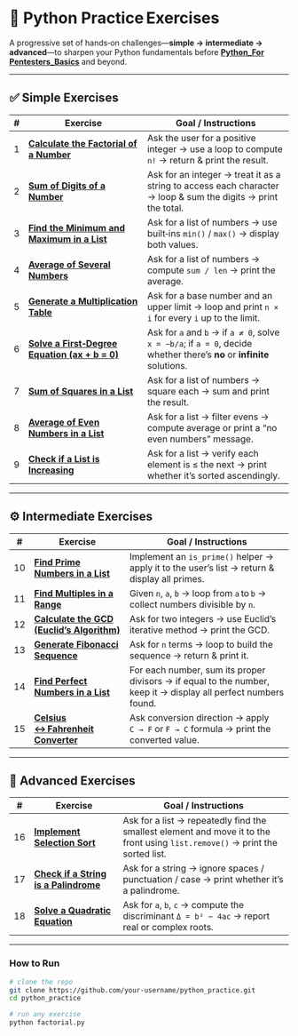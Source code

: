 # 🧠 Python Practice Exercises

A progressive set of hands‑on challenges—**simple → intermediate → advanced**—to sharpen your Python fundamentals before **[Python_For Pentesters_Basics](https://github.com/DairHX/Python_For_Pentesters_Basics)** and beyond.

---

## ✅ Simple Exercises

| # | Exercise | Goal / Instructions |
|---|----------|---------------------|
| 1 | **[Calculate the Factorial of a Number](./factorial.py)** | Ask the user for a positive integer → use a loop to compute `n!` → return & print the result. |
| 2 | **[Sum of Digits of a Number](./sum_of_digits.py)** | Ask for an integer → treat it as a string to access each character → loop & sum the digits → print the total. |
| 3 | **[Find the Minimum and Maximum in a List](./min_max.py)** | Ask for a list of numbers → use built‑ins `min()` / `max()` → display both values. |
| 4 | **[Average of Several Numbers](./average.py)** | Ask for a list of numbers → compute `sum / len` → print the average. |
| 5 | **[Generate a Multiplication Table](./multiplication_table.py)** | Ask for a base number and an upper limit → loop and print `n × i` for every `i` up to the limit. |
| 6 | **[Solve a First‑Degree Equation (ax + b = 0)](./linear_equation.py)** | Ask for `a` and `b` → if `a ≠ 0`, solve `x = −b/a`; if `a = 0`, decide whether there’s **no** or **infinite** solutions. |
| 7 | **[Sum of Squares in a List](./sum_of_squares.py)** | Ask for a list of numbers → square each → sum and print the result. |
| 8 | **[Average of Even Numbers in a List](./average_even.py)** | Ask for a list → filter evens → compute average or print a “no even numbers” message. |
| 9 | **[Check if a List is Increasing](./is_increasing.py)** | Ask for a list → verify each element is ≤ the next → print whether it’s sorted ascendingly. |

---

## ⚙️ Intermediate Exercises

| # | Exercise | Goal / Instructions |
|---|----------|---------------------|
| 10 | **[Find Prime Numbers in a List](./find_primes.py)** | Implement an `is_prime()` helper → apply it to the user’s list → return & display all primes. |
| 11 | **[Find Multiples in a Range](./find_multiples.py)** | Given `n`, `a`, `b` → loop from `a` to `b` → collect numbers divisible by `n`. |
| 12 | **[Calculate the GCD (Euclid’s Algorithm)](./gcd.py)** | Ask for two integers → use Euclid’s iterative method → print the GCD. |
| 13 | **[Generate Fibonacci Sequence](./fibonacci.py)** | Ask for `n` terms → loop to build the sequence → return & print it. |
| 14 | **[Find Perfect Numbers in a List](./perfect_numbers.py)** | For each number, sum its proper divisors → if equal to the number, keep it → display all perfect numbers found. |
| 15 | **[Celsius ↔ Fahrenheit Converter](./temp_converter.py)** | Ask conversion direction → apply `C → F` or `F → C` formula → print the converted value. |

---

## 🔬 Advanced Exercises

| # | Exercise | Goal / Instructions |
|---|----------|---------------------|
| 16 | **[Implement Selection Sort](./selection_sort.py)** | Ask for a list → repeatedly find the smallest element and move it to the front using `list.remove()` → print the sorted list. |
| 17 | **[Check if a String is a Palindrome](./palindrome.py)** | Ask for a string → ignore spaces / punctuation / case → print whether it’s a palindrome. |
| 18 | **[Solve a Quadratic Equation](./quadratic_equation.py)** | Ask for `a`, `b`, `c` → compute the discriminant `Δ = b² − 4ac` → report real or complex roots. |

---

### How to Run

```bash
# clone the repo
git clone https://github.com/your‑username/python_practice.git
cd python_practice

# run any exercise
python factorial.py

